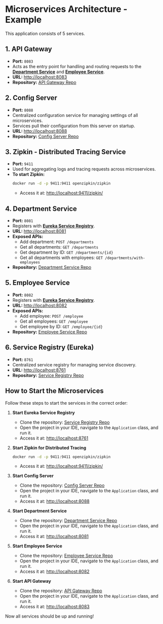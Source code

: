 # Microservices Architecture - Example

This application consists of 5 services.

## 1. API Gateway
- **Port:** `8083`
- Acts as the entry point for handling and routing requests to the **[Department Service](https://github.com/code-with-rj1399/microservice-with-sb-department-service)** and **[Employee Service](https://github.com/code-with-rj1399/microservice-with-sb-employee-service)**.
- **URL:** [http://localhost:8083](http://localhost:8083)
- **Repository:** [API Gateway Repo](https://github.com/code-with-rj1399/microservice-with-sb-api-gateway)

## 2. Config Server
- **Port:** `8088`
- Centralized configuration service for managing settings of all microservices.
- Services pull their configuration from this server on startup.
- **URL:** [http://localhost:8088](http://localhost:8088)
- **Repository:** [Config Server Repo](https://github.com/code-with-rj1399/microservice-with-sb-config-server)

## 3. Zipkin - Distributed Tracing Service
- **Port:** `9411`
- Used for aggregating logs and tracing requests across microservices.
- **To start Zipkin:**
  ```sh
  docker run -d -p 9411:9411 openzipkin/zipkin
  ```
    - Access it at: [http://localhost:9411/zipkin/](http://localhost:9411/zipkin/)

## 4. Department Service
- **Port:** `8081`
- Registers with **[Eureka Service Registry](https://github.com/code-with-rj1399/microservice-with-sb-service-registry)**.
- **URL:** [http://localhost:8081](http://localhost:8081)
- **Exposed APIs:**
    - Add department: `POST /departments`
    - Get all departments: `GET /departments`
    - Get department by ID: `GET /departments/{id}`
    - Get all departments with employees: `GET /departments/with-employees`
- **Repository:** [Department Service Repo](https://github.com/code-with-rj1399/microservice-with-sb-department-service)

## 5. Employee Service
- **Port:** `8082`
- Registers with **[Eureka Service Registry](https://github.com/code-with-rj1399/microservice-with-sb-service-registry)**.
- **URL:** [http://localhost:8082](http://localhost:8082)
- **Exposed APIs:**
    - Add employee: `POST /employee`
    - Get all employees: `GET /employee`
    - Get employee by ID: `GET /employee/{id}`
- **Repository:** [Employee Service Repo](https://github.com/code-with-rj1399/microservice-with-sb-employee-service)

## 6. Service Registry (Eureka)
- **Port:** `8761`
- Centralized service registry for managing service discovery.
- **URL:** [http://localhost:8761](http://localhost:8761)
- **Repository:** [Service Registry Repo](https://github.com/code-with-rj1399/microservice-with-sb-service-registry)

## How to Start the Microservices
Follow these steps to start the services in the correct order:

1. **Start Eureka Service Registry**
    - Clone the repository: [Service Registry Repo](https://github.com/code-with-rj1399/microservice-with-sb-service-registry)
    - Open the project in your IDE, navigate to the `Application` class, and run it.
    - Access it at: [http://localhost:8761](http://localhost:8761)

2. **Start Zipkin for Distributed Tracing**
   ```sh
   docker run -d -p 9411:9411 openzipkin/zipkin
   ```
    - Access it at: [http://localhost:9411/zipkin/](http://localhost:9411/zipkin/)

3. **Start Config Server**
    - Clone the repository: [Config Server Repo](https://github.com/code-with-rj1399/microservice-with-sb-config-server)
    - Open the project in your IDE, navigate to the `Application` class, and run it.
    - Access it at: [http://localhost:8088](http://localhost:8088)

4. **Start Department Service**
    - Clone the repository: [Department Service Repo](https://github.com/code-with-rj1399/microservice-with-sb-department-service)
    - Open the project in your IDE, navigate to the `Application` class, and run it.
    - Access it at: [http://localhost:8081](http://localhost:8081)

5. **Start Employee Service**
    - Clone the repository: [Employee Service Repo](https://github.com/code-with-rj1399/microservice-with-sb-employee-service)
    - Open the project in your IDE, navigate to the `Application` class, and run it.
    - Access it at: [http://localhost:8082](http://localhost:8082)

6. **Start API Gateway**
    - Clone the repository: [API Gateway Repo](https://github.com/code-with-rj1399/microservice-with-sb-api-gateway)
    - Open the project in your IDE, navigate to the `Application` class, and run it.
    - Access it at: [http://localhost:8083](http://localhost:8083)

Now all services should be up and running!
